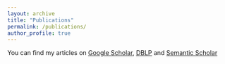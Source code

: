 ```yaml
---
layout: archive
title: "Publications"
permalink: /publications/
author_profile: true
---
```


  You can find my articles on <u><a href="https://scholar.google.ca/citations?user=j54VcVEAAAAJ&hl=en">Google Scholar</a></u>, <u><a href="https://dblp.org/pid/p/DoinaPrecup.html">DBLP</a></u> and <a href="https://www.semanticscholar.org/author/Doina-Precup/144368601">Semantic Scholar</a></u>

<!-- {% include base_path %}
{% for post in site.publications reversed %}
  {% include archive-single.html %}
{% endfor %}-->
